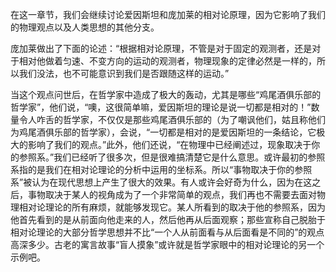 在这一章节，我们会继续讨论爱因斯坦和庞加莱的相对论原理，因为它影响了我们的物理观点以及人类思想的其他分支。

庞加莱做出了下面的论述：“根据相对论原理，不管是对于固定的观测者，还是对于相对他做着匀速、不变方向的运动的观测者，物理现象的定律必然是一样的，所以我们没法，也不可能意识到我们是否跟随这样的运动。”

当这个观点问世后，在哲学家中造成了极大的轰动，尤其是哪些“鸡尾酒俱乐部的哲学家”，他们说，“噢，这很简单嘛，爱因斯坦的理论是说一切都是相对的！”数量令人咋舌的哲学家，不仅仅是那些鸡尾酒俱乐部的（为了嘲讽他们，姑且称他们为鸡尾酒俱乐部的哲学家），会说，“一切都是相对的是爱因斯坦的一条结论，它极大的影响了我们的观点。”此外，他们还说，“在物理中已经阐述过，现象取决于你的参照系。”我们已经听了很多次，但是很难搞清楚它是什么意思。或许最初的参照系指的是我们在相对论理论的分析中运用的坐标系。所以“事物取决于你的参照系”被认为在现代思想上产生了很大的效果。有人或许会好奇为什么，因为在这之后，事物取决于某人的视角成为了一个非常简单的观点，我们再也不需要去面对物理相对论理论的所有麻烦，就能够发现它。某人所看到的取决于他的参照系，因为他首先看到的是从前面向他走来的人，然后他再从后面观察；那些宣称自己脱胎于相对论理论的大部分哲学思想并不比“一个人从前面看与从后面看是不同的”的观点高深多少。古老的寓言故事“盲人摸象”或许就是哲学家眼中的相对论理论的另一个示例吧。
